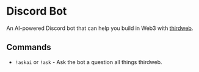 # Discord Bot

An AI-powered Discord bot that can help you build in Web3 with [thirdweb](https://thirdweb.com).

## Commands

- `!askai` or `!ask` - Ask the bot a question all things thirdweb.

